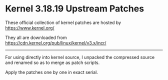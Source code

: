 # Kernel 3.18.19 Upstream Patches

These official collection of kernel patches are hosted by https://www.kernel.org/

They all are downloaded from https://cdn.kernel.org/pub/linux/kernel/v3.x/incr/
___
For using directly into kernel source, I unpacked the compressed source and renamed so as to merge as patch scripts.

Apply the patches one by one in exact serial.
